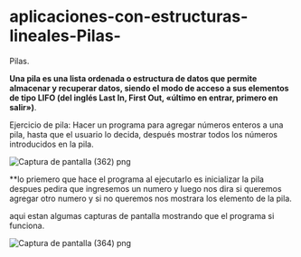 # aplicaciones-con-estructuras-lineales-Pilas-
Pilas.

**Una pila es una lista ordenada o estructura de datos que permite almacenar y recuperar datos, siendo el modo de acceso a sus elementos de tipo LIFO (del inglés Last In, First Out, «último en entrar, primero en salir»)**.

Ejercicio de pila: Hacer un programa para agregar números enteros a una pila, hasta que el usuario lo decida, después mostrar todos los números introducidos en la pila.

![Captura de pantalla (362) png](https://user-images.githubusercontent.com/71051834/97481427-6ccab480-191a-11eb-96d6-705f9578693f.jpg)


**lo priemero que hace el programa al ejecutarlo es inicializar la pila despues pedira que ingresemos un numero y luego nos dira si queremos agregar otro numero y si no queremos nos mostrara los elemento de la pila. 

aqui estan algumas capturas de pantalla mostrando que el programa si funciona.

![Captura de pantalla (364) png](https://user-images.githubusercontent.com/71051834/97481774-e8c4fc80-191a-11eb-97cf-a956cb0ba1ea.jpg)

